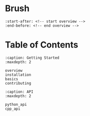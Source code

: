 # Brush

```{include} ../README.md
:start-after: <!-- start overview -->
:end-before: <!-- end overview -->
```

# Table of Contents

```{toctree} 
:caption: Getting Started 
:maxdepth: 2

overview
installation
basics
contributing
```

<!-- ```{toctree} 
:caption: Examples 
:maxdepth: 1

examples/archive
examples/longitudinal

``` -->

```{toctree} 
:caption: API 
:maxdepth: 2

python_api
cpp_api

```
